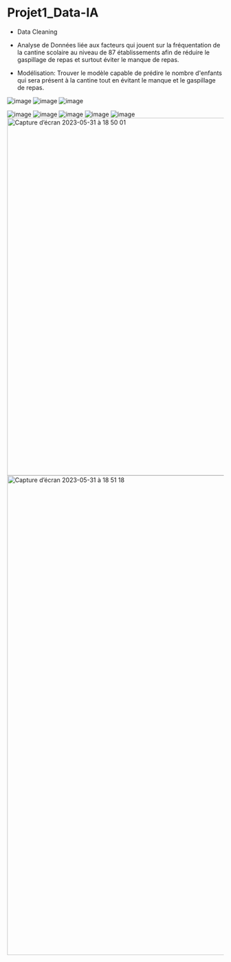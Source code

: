 # Projet1_Data-IA
- Data Cleaning
- Analyse de Données liée aux facteurs qui jouent sur la fréquentation de la cantine scolaire au niveau de 87 établissements afin de réduire le gaspillage de repas et surtout éviter le manque de repas.

- Modélisation: Trouver le modèle capable de prédire le nombre d'enfants qui sera présent à la cantine tout en évitant le manque et le gaspillage de repas.


![image](https://github.com/Faithgg/Projet1_Data-IA/assets/121299370/43ae7f09-8f32-46db-9e2b-aab538d2e0c1)
![image](https://github.com/Faithgg/Projet1_Data-IA/assets/121299370/6d20da5e-8c69-4312-8143-2a0684bedcc9)
![image](https://github.com/Faithgg/Projet1_Data-IA/assets/121299370/f2f5bb4d-2840-4b02-af2e-a1f68f1920ea)


![image](https://github.com/Faithgg/Projet1_Data-IA/assets/121299370/d7d1cbc3-74f3-40ba-a78f-1fceb6d31c54) ![image](https://github.com/Faithgg/Projet1_Data-IA/assets/121299370/00557fa6-e63c-432a-8e77-b80f697df983)
![image](https://github.com/Faithgg/Projet1_Data-IA/assets/121299370/ec66f84f-b407-49aa-87f9-8f2c8b068c77) ![image](https://github.com/Faithgg/Projet1_Data-IA/assets/121299370/b1f57494-a043-4c0f-87a7-0914d5de683f)
![image](https://github.com/Faithgg/Projet1_Data-IA/assets/121299370/a94b8ec9-3c79-4a77-af3a-3e378e7b3759)
<img width="832" alt="Capture d’écran 2023-05-31 à 18 50 01" src="https://github.com/Faithgg/Projet1_Data-IA/assets/121299370/08973c1d-f7f8-4ae3-8c9c-1a4905aa937c">
<img width="1116" alt="Capture d’écran 2023-05-31 à 18 51 18" src="https://github.com/Faithgg/Projet1_Data-IA/assets/121299370/e5f375c5-ff84-433b-8709-7ec23358fa1f">
